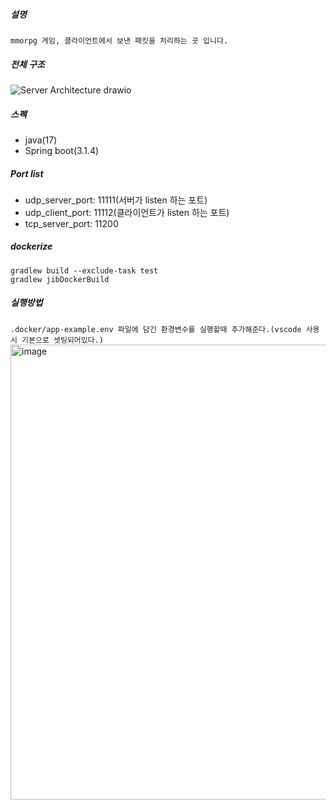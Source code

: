 ##### 설명
```mmorpg 게임, 클라이언트에서 보낸 패킷을 처리하는 곳 입니다.```

##### 전체 구조
![Server Architecture drawio](https://github.com/ehaakdl/gora-server/assets/6407466/ef301484-3ab3-4d2f-be50-2ba6635ba595)



##### 스펙
- java(17)
- Spring boot(3.1.4)

##### Port list
- udp_server_port: 11111(서버가 listen 하는 포트)
- udp_client_port: 11112(클라이언트가 listen 하는 포트)
- tcp_server_port: 11200

##### dockerize
```
gradlew build --exclude-task test
gradlew jibDockerBuild
```

##### 실행방법
```.docker/app-example.env 파일에 담긴 환경변수를 실행할때 추가해준다.(vscode 사용시 기본으로 셋팅되어있다.)```
<img width="728" alt="image" src="https://github.com/ehaakdl/gora-server/assets/6407466/45153458-3a8d-482d-b0ab-0e75c62a1c7c">


